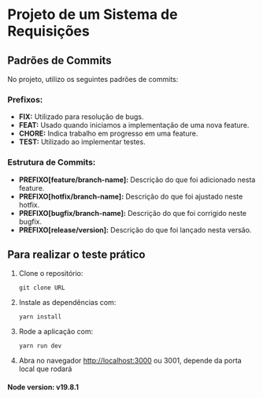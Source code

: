 <h1>Projeto de um Sistema de Requisições</h1>

<h2>Padrões de Commits</h2>
<p>No projeto, utilizo os seguintes padrões de commits:</p>

<h3>Prefixos:</h3>
    <ul>
        <li><strong>FIX:</strong> Utilizado para resolução de bugs.</li>
        <li><strong>FEAT:</strong> Usado quando iniciamos a implementação de uma nova feature.</li>
        <li><strong>CHORE:</strong> Indica trabalho em progresso em uma feature.</li>
        <li><strong>TEST:</strong> Utilizado ao implementar testes.</li>
    </ul>

<h3>Estrutura de Commits:</h3>
    <ul>
        <li><strong>PREFIXO[feature/branch-name]:</strong> Descrição do que foi adicionado nesta feature.</li>
        <li><strong>PREFIXO[hotfix/branch-name]:</strong> Descrição do que foi ajustado neste hotfix.</li>
        <li><strong>PREFIXO[bugfix/branch-name]:</strong> Descrição do que foi corrigido neste bugfix.</li>
        <li><strong>PREFIXO[release/version]:</strong> Descrição do que foi lançado nesta versão.</li>
    </ul>


<h2>Para realizar o teste prático</h2>
<ol>
    <li>Clone o repositório:</li>
    <pre><code>git clone URL</code></pre>
    <li>Instale as dependências com:</li>
    <pre><code>yarn install</code></pre>
    <li>Rode a aplicação com:</li>
    <pre><code>yarn run dev</code></pre>
    <li>Abra no navegador <a href="http://localhost:3000" target="_blank">http://localhost:3000</a> ou 3001, depende da porta local que rodará</li>
</ol>

<h4>Node version: v19.8.1</h4>